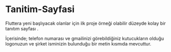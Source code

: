 # Tanitim-Sayfasi
Fluttera yeni başlıyacak olanlar için ilk proje örneği olabilir düzeyde kolay bir tanıtım sayfası .

İçerisinde; telefon numarası ve gmailinizi görebildiğiniz kutucukların olduğu logonuzun ve şirket isminizin bulunduğu bir metin kısmıda mevcuttur.

